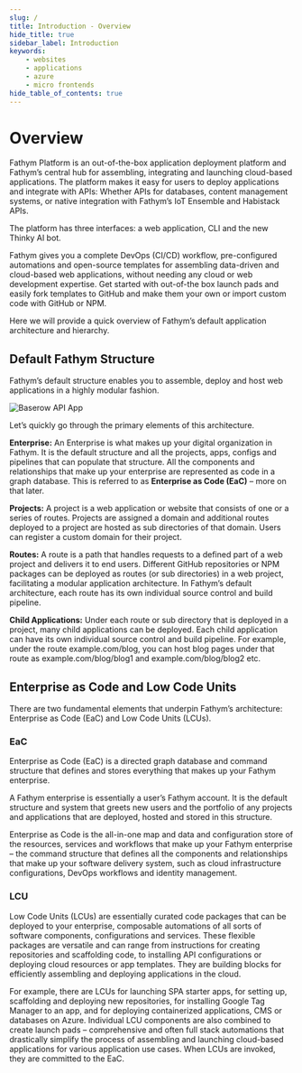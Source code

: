 ```yaml
---
slug: /
title: Introduction - Overview
hide_title: true
sidebar_label: Introduction
keywords:
    - websites
    - applications
    - azure
    - micro frontends
hide_table_of_contents: true
---
```


# Overview

Fathym Platform is an out-of-the-box application deployment platform and Fathym’s central hub for assembling, integrating and launching cloud-based applications. The platform makes it easy for users to deploy applications and integrate with APIs: Whether APIs for databases, content management systems, or native integration with Fathym’s IoT Ensemble and Habistack APIs.

The platform has three interfaces: a web application, CLI and the new Thinky AI bot.

Fathym gives you a complete DevOps (CI/CD) workflow, pre-configured automations and open-source templates for assembling data-driven and cloud-based web applications, without needing any cloud or web development expertise. Get started with out-of-the box launch pads and easily fork templates to GitHub and make them your own or import custom code with GitHub or NPM.

Here we will provide a quick overview of Fathym’s default application architecture and hierarchy.

## Default Fathym Structure

Fathym’s default structure enables you to assemble, deploy and host web applications in a highly modular fashion.

![Baserow API App](https://www.fathym.com/img/fathym_application_structure.png)

Let’s quickly go through the primary elements of this architecture. 

**Enterprise:** An Enterprise is what makes up your digital organization in Fathym. It is the default structure and all the projects, apps, configs and pipelines that can populate that structure. All the components and relationships that make up your enterprise are represented as code in a graph database. This is referred to as **Enterprise as Code (EaC)** – more on that later. 

**Projects:** A project is a web application or website that consists of one or a series of routes. Projects are assigned a domain and additional routes deployed to a project are hosted as sub directories of that domain. Users can register a custom domain for their project.

**Routes:** A route is a path that handles requests to a defined part of a web project and delivers it to end users. Different GitHub repositories or NPM packages can be deployed as routes (or sub directories) in a web project, facilitating a modular application architecture. In Fathym’s default architecture, each route has its own individual source control and build pipeline.

**Child Applications:** Under each route or sub directory that is deployed in a project, many child applications can be deployed. Each child application can have its own individual source control and build pipeline. For example, under the route example.com/blog, you can host blog pages under that route as example.com/blog/blog1 and example.com/blog/blog2 etc.

## Enterprise as Code and Low Code Units

There are two fundamental elements that underpin Fathym’s architecture: Enterprise as Code (EaC) and Low Code Units (LCUs).

### EaC

Enterprise as Code (EaC) is a directed graph database and command structure that defines and stores everything that makes up your Fathym enterprise.

A Fathym enterprise is essentially a user’s Fathym account. It is the default structure and system that greets new users and the portfolio of any projects and applications that are deployed, hosted and stored in this structure. 

Enterprise as Code is the all-in-one map and data and configuration store of the resources, services and workflows that make up your Fathym enterprise – the command structure that defines all the components and relationships that make up your software delivery system, such as cloud infrastructure configurations, DevOps workflows and identity management. 

### LCU

Low Code Units (LCUs) are essentially curated code packages that can be deployed to your enterprise, composable automations of all sorts of software components, configurations and services. These flexible packages are versatile and can range from instructions for creating repositories and scaffolding code, to installing API configurations or deploying cloud resources or app templates. They are building blocks for efficiently assembling and deploying applications in the cloud.

For example, there are LCUs for launching SPA starter apps, for setting up, scaffolding and deploying new repositories, for installing Google Tag Manager to an app, and for deploying containerized applications, CMS or databases on Azure. Individual LCU components are also combined to create launch pads – comprehensive and often full stack automations that drastically simplify the process of assembling and launching cloud-based applications for various application use cases. When LCUs are invoked, they are committed to the EaC.

